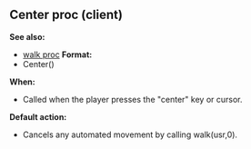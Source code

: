 ## Center proc (client)
**See also:**
+   [walk proc](/ref/proc/walk.md) <!-- -->
**Format:**
+   Center()
<!-- -->
**When:**
+   Called when the player presses the \"center\" key or cursor.
<!-- -->
**Default action:**
+   Cancels any automated movement by calling walk(usr,0).